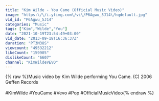 ```yaml
---
title: "Kim Wilde - You Came (Official Music Video)"
image: "https:\/\/i.ytimg.com\/vi\/P6Agwu_5J14\/hqdefault.jpg"
vid_id: "P6Agwu_5J14"
categories: "Music"
tags: ["Kim","Wilde","You"]
date: "2021-10-19T23:54:49+03:00"
vid_date: "2013-09-18T16:36:37Z"
duration: "PT3M38S"
viewcount: "49532212"
likeCount: "159905"
dislikeCount: "6607"
channel: "KimWildeVEVO"
---
```

{% raw %}Music video by Kim Wilde performing You Came. (C) 2006 Geffen Records<br /><br />#KimWilde #YouCame #Vevo #Pop #OfficialMusicVideo{% endraw %}
